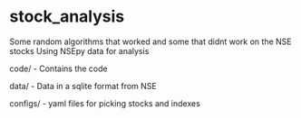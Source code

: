 # stock_analysis
Some random algorithms that worked and some that didnt work on the NSE stocks
Using NSEpy data for analysis


code/ - Contains the code

data/ - Data in a sqlite format from NSE

configs/ - yaml files for picking stocks and indexes

